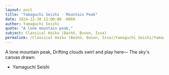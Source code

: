 ```yaml
---
layout: post
title: "Yamaguchi Seishi - Mountain Peak"
date: 2024-12-30 12:00:00 -0000
author: Yamaguchi Seishi
quote: "A lone mountain peak,"
subject: Classical Haiku (Bashō, Buson, Issa)
permalink: /Classical Haiku (Bashō, Buson, Issa)/Yamaguchi Seishi/Yamaguchi Seishi - Mountain Peak
---
```


A lone mountain peak,
Drifting clouds swirl and play here—
The sky's canvas drawn.

- Yamaguchi Seishi
